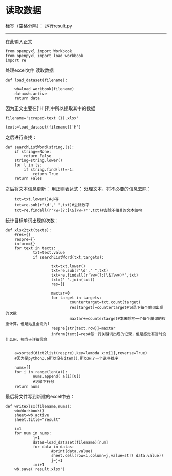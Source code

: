 ﻿# 读取数据

标签（空格分隔）： 运行result.py


---

在此输入正文


    from openpyxl import Workbook
    from openpyxl import load_workbook
    import re
    

处理excel文件
读取数据



    def load_dataset(filename):
        
        wb=load_workbook(filename)
        data=wb.active
        return data

因为正文主要在['H']列中所以提取其中的数据

    filename='scraped-text (1).xlsx'

    texts=load_dataset(filename)['H']

之后进行查找：

    def searchListWord(string,ls):
        if string==None:
            return False
        string=string.lower()
        for l in ls:
            if string.find(l)!=-1:
                return True
        return Fales
之后将文本信息更新：
用正则表达式：
处理文本，将不必要的信息去除：

        txt=txt.lower()#小写
        txt=re.sub(r'\d'," ",txt)#去除数字
        txt=re.findall(r'\w+(?:[\&]\w+)*',txt)#去除不相关的文本结构

统计目标单词出现的次数：

    def xlsx2txt(texts):
        #res={}
        respre={}
        inform={}
        for text in texts:
                txt=text.value
                if searchListWord(txt,targets):

                        txt=txt.lower()
                        txt=re.sub(r'\d'," ",txt)
                        txt=re.findall(r'\w+(?:[\&]\w+)*',txt)
                        txt=(' '.join(txt))
                        res={}

                        maxtar=0
                        for target in targets:
                                countertarget=txt.count(target)
                                res[target]=countertarget#记录下每个单词出现的次数
                                maxtar+=countertarget#本来想写一个每个单词的权重计算，但是姑且全设为1
                        respre[str(text.row)]=maxtar
                        inform[text]=res#每一行关键词出现的记录，但是感觉有暂时没什么用，相当于详细信息


        a=sorted(dict2list(respre),key=lambda x:x[1],reverse=True)
        #因为是python3.6所以没有item(),所以用了一个逆序排序
        
        nums=[]
        for i in range(len(a)):
                nums.append( a[i][0])
                #记录下行号
        return nums
最后将文件写到新建的excel中去：

    def writexlsx(filename,nums):
        wb=Workbook()
        sheet=wb.active
        sheet.title="result"

        i=1
        for num in nums:
                j=1
                datas=load_dataset(filename)[num]
                for data in datas:
                        #print(data.value)
                        sheet.cell(row=i,column=j,value=str( data.value))
                        j=j+1
                i=i+1
        wb.save('result.xlsx')
        





    
        
    
    
    
    
    
    



